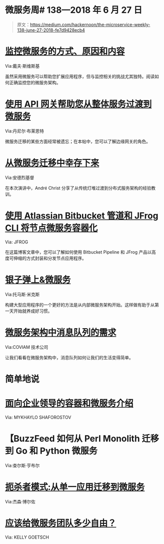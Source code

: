 # 微服务周# 138—2018 年 6 月 27 日

> 原文：<https://medium.com/hackernoon/the-microservice-weekly-138-june-27-2018-fe7d9428ecb4>

# [监控微服务的方式、原因和内容](https://thenewstack.io/the-hows-whys-and-whats-of-monitoring-microservices/?utm_source=microserviceweekly.com&utm_medium=email)

Via:戴夫·斯维斯基

虽然采用微服务可以帮助您扩展应用程序，但与监控相关的挑战尤其独特。阅读如何正确监控您的微服务架构。

# [使用 API 网关帮助您从整体服务过渡到微服务](https://itnext.io/using-api-gateways-to-facilitate-your-transition-from-monolith-to-microservices-c08fe3489237?utm_source=microserviceweekly.com&utm_medium=email)

Via:丹尼尔·布莱恩特

微服务迁移的某些方面经常被遗忘；在本帖中，您可以了解边缘网关的角色。

# [从微服务迁移中幸存下来](https://www.youtube.com/watch?v=SDkmPoKZW3Q?utm_source=microserviceweekly.com&utm_medium=email)

Via:安德烈基督

在本次演讲中，André Christ 分享了从传统灯堆过渡到分布式服务架构的经验教训。

# [使用 Atlassian Bitbucket 管道和 JFrog CLI 将节点微服务容器化](/jfrogplatform/containerize-node-microservices-using-atlassian-bitbucket-pipeline-and-jfrog-cli-61a1ff4f25c3?utm_source=microserviceweekly.com&utm_medium=email)

Via: JFROG

在这篇博客文章中，您可以了解如何使用 Bitbucket Pipeline 和 JFrog 产品以高度可伸缩的方式封装和分发节点应用程序。

# [银子弹上&微服务](https://blog.envylabs.com/on-silver-bullets-microservices-20cfa05b612f?utm_source=microserviceweekly.com&utm_medium=email)

Via:托马斯·米克斯

构建大型应用程序的一个更好的方法是从内部微服务架构开始。这样做有助于从第一天开始就养成好习惯。

# [微服务架构中消息队列的需求](/@coviamtech/need-of-messaging-queue-in-microservices-architecture-4da65c6a869b?utm_source=microserviceweekly.com&utm_medium=email)

Via:COVIAM 技术公司

让我们看看在微服务架构中，消息队列如何让我们的生活变得简单。

# 简单地说

# [面向企业领导的容器和微服务介绍](https://www.computerworld.com.au/article/642841/an-introduction-containers-microservices-enterprise-leaders/?utm_source=microserviceweekly.com&utm_medium=email)

Via: MYKHAYLO SHAFOROSTOV

# 【BuzzFeed 如何从 Perl Monolith 迁移到 Go 和 Python 微服务

Via:查尔斯·亨布尔

# [扼杀者模式:从单一应用迁移到微服务](https://blog.appdynamics.com/product/strangler-pattern-migrate-to-microservices-from-a-monolithic-app/?utm_source=microserviceweekly.com&utm_medium=email)

Via:杰森·博尔佐

# [应该给微服务团队多少自由？](https://www.cio.com/article/3284404/leadership-management/how-much-freedom-should-be-given-to-microservice-teams.html?utm_source=microserviceweekly.com&utm_medium=email)

Via: KELLY GOETSCH